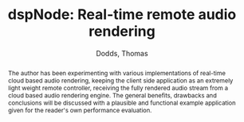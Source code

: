 --- 
title: "dspNode: Real-time remote audio rendering" 
abstract: "The author has been experimenting with various implementations of real-time cloud based audio rendering, keeping the client side application as an extremely light weight remote controller, receiving the fully rendered audio stream from a cloud based audio rendering engine. The general benefits, drawbacks and conclusions will be discussed with a plausible and functional example application given for the reader's own performance evaluation." 
address: "Berlin" 
author: "Dodds, Thomas"
webAuthor: "Christian Baumann, Johanna Friederike, Jan-Torsten Milde" 
booktitle: "Proceedings of the International Web Audio Conference" 
editor: "Monschke, Jan and Guttandin, Christoph and Schnell, Norbert and Jenkinson, Thomas and Schaedler, Jack" 
month: "Proceedings of the International Web Audio Conference"
pages: "1-6" 
publisher: "TU Berlin" 
series: "WAC '18"
track: "Paper"  
year: "2018" 
id: "2018_11" 
tags: year2018
media: https://www.youtube.com/watch?v=UafQ9Te92p4 
pdflink: /_data/papers/pdf/2018/2018_11.pdf
ISSN: 2663-5844
---